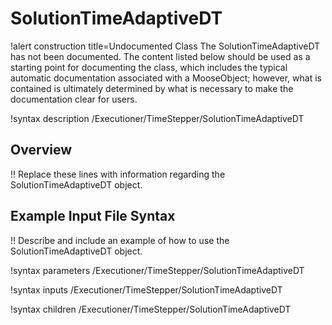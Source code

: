# SolutionTimeAdaptiveDT

!alert construction title=Undocumented Class
The SolutionTimeAdaptiveDT has not been documented. The content listed below should be used as a starting point for
documenting the class, which includes the typical automatic documentation associated with a
MooseObject; however, what is contained is ultimately determined by what is necessary to make the
documentation clear for users.

!syntax description /Executioner/TimeStepper/SolutionTimeAdaptiveDT

## Overview

!! Replace these lines with information regarding the SolutionTimeAdaptiveDT object.

## Example Input File Syntax

!! Describe and include an example of how to use the SolutionTimeAdaptiveDT object.

!syntax parameters /Executioner/TimeStepper/SolutionTimeAdaptiveDT

!syntax inputs /Executioner/TimeStepper/SolutionTimeAdaptiveDT

!syntax children /Executioner/TimeStepper/SolutionTimeAdaptiveDT
